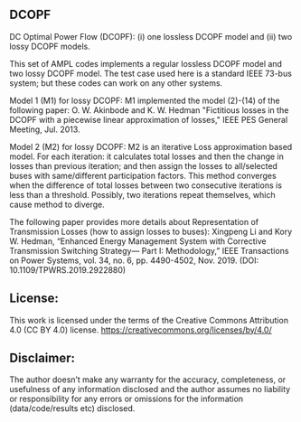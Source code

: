 ## DCOPF
DC Optimal Power Flow (DCOPF): (i) one lossless DCOPF model and (ii) two lossy DCOPF models.

This set of AMPL codes implements a regular lossless DCOPF model and two lossy DCOPF model. The test case used here is a standard IEEE 73-bus system; but these codes can work on any other systems.

Model 1 (M1) for lossy DCOPF:
M1 implemented the model (2)-(14) of the following paper: O. W. Akinbode and K. W. Hedman "Fictitious losses in the DCOPF with a piecewise linear approximation of losses," IEEE PES General Meeting, Jul. 2013.

Model 2 (M2) for lossy DCOPF:
M2 is an iterative Loss approximation based model. For each iteration: it calculates total losses and then the change in losses than previous iteration; and then assign the losses to all/selected buses with same/different participation factors. This method converges when the difference of total losses between two consecutive iterations is less than a threshold. Possibly, two iterations repeat themselves, which cause method to diverge.

The following paper provides more details about Representation of Transmission Losses (how to assign losses to buses): Xingpeng Li and Kory W. Hedman, “Enhanced Energy Management System with Corrective Transmission Switching Strategy— Part I: Methodology,” IEEE Transactions on Power Systems, vol. 34, no. 6, pp. 4490-4502, Nov. 2019. (DOI: 10.1109/TPWRS.2019.2922880)


## License:
This work is licensed under the terms of the Creative Commons Attribution 4.0 (CC BY 4.0) license. 
https://creativecommons.org/licenses/by/4.0/


## Disclaimer:
The author doesn’t make any warranty for the accuracy, completeness, or usefulness of any information disclosed and the author assumes no liability or responsibility for any errors or omissions for the information (data/code/results etc) disclosed.